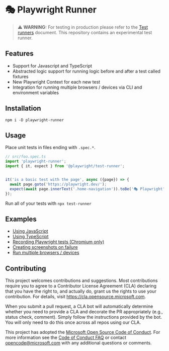 # 🎭 Playwright Runner
> ⚠️ **WARNING:** For testing in production please refer to the [Test runners](https://github.com/microsoft/playwright/blob/master/docs/test-runners.md) document. This repository contains an experimental test runner.

## Features

- Support for Javascript and TypeScript
- Abstracted logic support for running logic before and after a test called fixtures
- New Playwright Context for each new test
- Integration for running multiple browsers / devices via CLI and environment variables

## Installation

```
npm i -D playwright-runner
```

## Usage

Place unit tests in files ending with `.spec.*`.

```js
// src/foo.spec.ts
import 'playwright-runner';
import { it, expect } from '@playwright/test-runner';


it('is a basic test with the page', async ({page}) => {
  await page.goto('https://playwright.dev/');
  expect(await page.innerText('.home-navigation')).toBe('🎭 Playwright');
});
```

Run all of your tests with `npx test-runner`

## Examples

- [Using JavaScript](./basic-js)
- [Using TypeScript](./basic-ts)
- [Recording Playwright tests (Chromium only)](./record-video)
- [Creating screenshots on failure](./screenshot-on-failure)
- [Run multiple browsers / devices](./browser-device-matrix)

## Contributing

This project welcomes contributions and suggestions.  Most contributions require you to agree to a
Contributor License Agreement (CLA) declaring that you have the right to, and actually do, grant us
the rights to use your contribution. For details, visit https://cla.opensource.microsoft.com.

When you submit a pull request, a CLA bot will automatically determine whether you need to provide
a CLA and decorate the PR appropriately (e.g., status check, comment). Simply follow the instructions
provided by the bot. You will only need to do this once across all repos using our CLA.

This project has adopted the [Microsoft Open Source Code of Conduct](https://opensource.microsoft.com/codeofconduct/).
For more information see the [Code of Conduct FAQ](https://opensource.microsoft.com/codeofconduct/faq/) or
contact [opencode@microsoft.com](mailto:opencode@microsoft.com) with any additional questions or comments.

